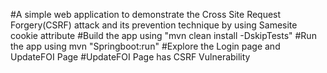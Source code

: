 #A simple web application to demonstrate the Cross Site Request Forgery(CSRF) attack and its prevention technique by using Samesite cookie attribute
#Build the app using "mvn clean install -DskipTests"
#Run the app using mvn "Springboot:run"
#Explore the Login page and UpdateFOI Page
#UpdateFOI Page has CSRF Vulnerability
